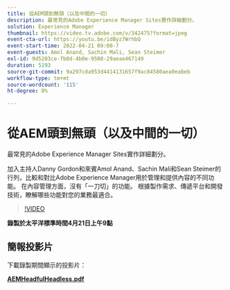 ```yaml
---
title: 從AEM頭到無頭（以及中間的一切）
description: 最常見的Adobe Experience Manager Sites實作詳細劃分。
solution: Experience Manager
thumbnail: https://video.tv.adobe.com/v/342475?format=jpeg
event-cta-url: https://youtu.be/idByz7WrhbQ
event-start-time: 2022-04-21 09:00-7
event-guests: Amol Anand, Sachin Mali, Sean Steimer
exl-id: 9d5203ce-fb0d-4b0e-9508-29aeae467149
duration: 5193
source-git-commit: 9a297cda953d4414131657f9ac84580aea0eabeb
workflow-type: tm+mt
source-wordcount: '115'
ht-degree: 0%

---
```


# 從AEM頭到無頭（以及中間的一切）

最常見的Adobe Experience Manager Sites實作詳細劃分。

加入主持人Danny Gordon和來賓Amol Anand、Sachin Mali和Sean Steimer的行列，比較和對比Adobe Experience Manager用於管理和提供內容的不同功能。 在內容管理方面，沒有「一刀切」的功能。 根據製作需求、傳遞平台和開發技術，瞭解哪些功能對您的業務最適合。

>[!VIDEO](https://video.tv.adobe.com/v/342475/?quality=12&learn=on)

**錄製於太平洋標準時間4月21日上午9點**

## 簡報投影片

下載錄製期間顯示的投影片：

**[AEMHeadfulHeadless.pdf](../assets/documents/AEMHeadfulHeadless.pdf)**
